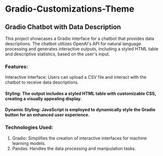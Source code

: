# Gradio-Customizations-Theme
## Gradio Chatbot with Data Description
This project showcases a Gradio interface for a chatbot that provides data descriptions. The chatbot utilizes OpenAI's API for natural language processing and generates interactive outputs, including a styled HTML table and descriptive statistics, based on the user's input.

### Features:
Interactive Interface: Users can upload a CSV file and interact with the chatbot to receive data descriptions.

#### Styling: The output includes a styled HTML table with customizable CSS, creating a visually appealing display.

#### Dynamic Styling: JavaScript is employed to dynamically style the Gradio button for an enhanced user experience.

### Technologies Used:
1) Gradio: Simplifies the creation of interactive interfaces for machine learning models.
2) Pandas: Handles the data processing and manipulation tasks.
